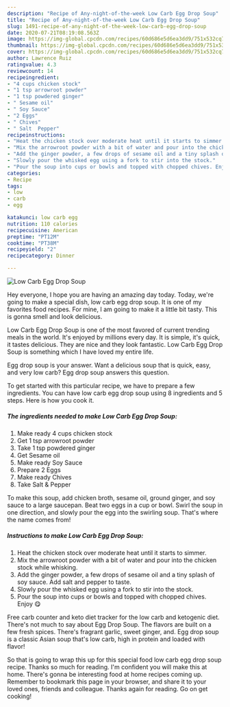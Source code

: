 ```yaml
---
description: "Recipe of Any-night-of-the-week Low Carb Egg Drop Soup"
title: "Recipe of Any-night-of-the-week Low Carb Egg Drop Soup"
slug: 1491-recipe-of-any-night-of-the-week-low-carb-egg-drop-soup
date: 2020-07-21T08:19:08.563Z
image: https://img-global.cpcdn.com/recipes/60d686e5d6ea3dd9/751x532cq70/low-carb-egg-drop-soup-recipe-main-photo.jpg
thumbnail: https://img-global.cpcdn.com/recipes/60d686e5d6ea3dd9/751x532cq70/low-carb-egg-drop-soup-recipe-main-photo.jpg
cover: https://img-global.cpcdn.com/recipes/60d686e5d6ea3dd9/751x532cq70/low-carb-egg-drop-soup-recipe-main-photo.jpg
author: Lawrence Ruiz
ratingvalue: 4.3
reviewcount: 14
recipeingredient:
- "4 cups chicken stock"
- "1 tsp arrowroot powder"
- "1 tsp powdered ginger"
- " Sesame oil"
- " Soy Sauce"
- "2 Eggs"
- " Chives"
- " Salt  Pepper"
recipeinstructions:
- "Heat the chicken stock over moderate heat until it starts to simmer."
- "Mix the arrowroot powder with a bit of water and pour into the chicken stock while whisking."
- "Add the ginger powder, a few drops of sesame oil and a tiny splash of soy sauce. Add salt and pepper to taste."
- "Slowly pour the whisked egg using a fork to stir into the stock."
- "Pour the soup into cups or bowls and topped with chopped chives. Enjoy 😋"
categories:
- Recipe
tags:
- low
- carb
- egg

katakunci: low carb egg 
nutrition: 110 calories
recipecuisine: American
preptime: "PT12M"
cooktime: "PT38M"
recipeyield: "2"
recipecategory: Dinner

---
```



![Low Carb Egg Drop Soup](https://img-global.cpcdn.com/recipes/60d686e5d6ea3dd9/751x532cq70/low-carb-egg-drop-soup-recipe-main-photo.jpg)

Hey everyone, I hope you are having an amazing day today. Today, we're going to make a special dish, low carb egg drop soup. It is one of my favorites food recipes. For mine, I am going to make it a little bit tasty. This is gonna smell and look delicious.

Low Carb Egg Drop Soup is one of the most favored of current trending meals in the world. It's enjoyed by millions every day. It is simple, it's quick, it tastes delicious. They are nice and they look fantastic. Low Carb Egg Drop Soup is something which I have loved my entire life.

Egg drop soup is your answer. Want a delicious soup that is quick, easy, and very low carb? Egg drop soup answers this question.


To get started with this particular recipe, we have to prepare a few ingredients. You can have low carb egg drop soup using 8 ingredients and 5 steps. Here is how you cook it.

<!--inarticleads1-->

##### The ingredients needed to make Low Carb Egg Drop Soup:

1. Make ready 4 cups chicken stock
1. Get 1 tsp arrowroot powder
1. Take 1 tsp powdered ginger
1. Get  Sesame oil
1. Make ready  Soy Sauce
1. Prepare 2 Eggs
1. Make ready  Chives
1. Take  Salt &amp; Pepper


To make this soup, add chicken broth, sesame oil, ground ginger, and soy sauce to a large saucepan. Beat two eggs in a cup or bowl. Swirl the soup in one direction, and slowly pour the egg into the swirling soup. That&#39;s where the name comes from! 

<!--inarticleads2-->

##### Instructions to make Low Carb Egg Drop Soup:

1. Heat the chicken stock over moderate heat until it starts to simmer.
1. Mix the arrowroot powder with a bit of water and pour into the chicken stock while whisking.
1. Add the ginger powder, a few drops of sesame oil and a tiny splash of soy sauce. Add salt and pepper to taste.
1. Slowly pour the whisked egg using a fork to stir into the stock.
1. Pour the soup into cups or bowls and topped with chopped chives. Enjoy 😋


Free carb counter and keto diet tracker for the low carb and ketogenic diet. There&#39;s not much to say about Egg Drop Soup. The flavors are built on a few fresh spices. There&#39;s fragrant garlic, sweet ginger, and. Egg drop soup is a classic Asian soup that&#39;s low carb, high in protein and loaded with flavor! 

So that is going to wrap this up for this special food low carb egg drop soup recipe. Thanks so much for reading. I'm confident you will make this at home. There's gonna be interesting food at home recipes coming up. Remember to bookmark this page in your browser, and share it to your loved ones, friends and colleague. Thanks again for reading. Go on get cooking!

